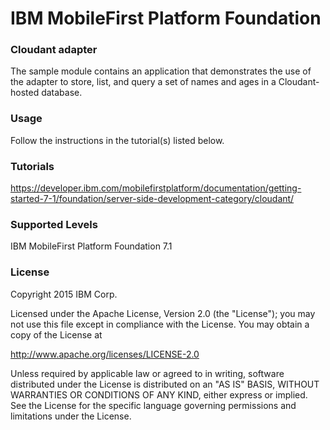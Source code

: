 IBM MobileFirst Platform Foundation
===
### Cloudant adapter
The sample module contains an application that demonstrates the use of the adapter to store, list, and query a set of names and ages in a Cloudant-hosted database.

### Usage
Follow the instructions in the tutorial(s) listed below.

### Tutorials
https://developer.ibm.com/mobilefirstplatform/documentation/getting-started-7-1/foundation/server-side-development-category/cloudant/

### Supported Levels
IBM MobileFirst Platform Foundation 7.1

### License
Copyright 2015 IBM Corp.

Licensed under the Apache License, Version 2.0 (the "License");
you may not use this file except in compliance with the License.
You may obtain a copy of the License at

http://www.apache.org/licenses/LICENSE-2.0

Unless required by applicable law or agreed to in writing, software
distributed under the License is distributed on an "AS IS" BASIS,
WITHOUT WARRANTIES OR CONDITIONS OF ANY KIND, either express or implied.
See the License for the specific language governing permissions and
limitations under the License.
